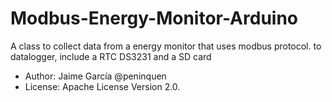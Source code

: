 # Modbus-Energy-Monitor-Arduino
A class to collect data from a energy monitor that uses modbus protocol.
to datalogger, include a RTC DS3231 and a SD card

* Author: Jaime García  @peninquen
* License: Apache License Version 2.0.
